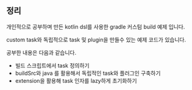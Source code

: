## 정리

개인적으로 공부하며 만든 kotlin dsl를 사용한 gradle 커스텀 build 예제 입니다.

custom task와 독립적으로 task 및 plugin을 만들수 있는 예제 코드가 있습니다.

공부한 내용은 다음과 같습니다.

- 빌드 스크립트에서 task 정의하기
- buildSrc와 java 를 활용해서 독립적인 task와 플러그인 구축하기
- extension을 활용해 task 인자를 lazy하게 초기화하기